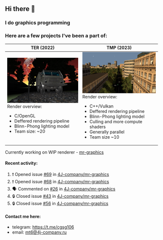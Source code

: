 ## Hi there 👋
### I do graphics programming
### Here are a few projects I've been a part of:  

TER (2022)            |  TMP (2023)
-------------------------|-------------------------
![](images/ter_screenshot_00_upscaled.webp) Render overview: <br><ul><li> C/OpenGL <li> Deffered rendering pipeline <li> Blinn-Phong lighting model <li> Team size: ~20 | ![](images/tmp_screenshot_01_upscaled.webp) Render overview: <br><ul><li> C++/Vulkan <li> Deffered rendering pipeline <li> Blinn-Phong lighting model <li> Culling and more compute shaders <li> Generally parallel <li> Team size ~10

Currently working on WIP renderer - [mr-graphics](https://github.com/4J-company/mr-graphics)  

#### Recent activity:
<!--START_SECTION:activity-->
1. ❗ Opened issue [#69](https://github.com/4J-company/mr-graphics/issues/69) in [4J-company/mr-graphics](https://github.com/4J-company/mr-graphics)
2. ❗ Opened issue [#68](https://github.com/4J-company/mr-graphics/issues/68) in [4J-company/mr-graphics](https://github.com/4J-company/mr-graphics)
3. 🗣 Commented on [#26](https://github.com/4J-company/mr-graphics/issues/26#issuecomment-3289746512) in [4J-company/mr-graphics](https://github.com/4J-company/mr-graphics)
4. 🔒 Closed issue [#43](https://github.com/4J-company/mr-graphics/issues/43) in [4J-company/mr-graphics](https://github.com/4J-company/mr-graphics)
5. 🔒 Closed issue [#56](https://github.com/4J-company/mr-graphics/issues/56) in [4J-company/mr-graphics](https://github.com/4J-company/mr-graphics)
<!--END_SECTION:activity-->

#### Contact me here:
 - telegram: https://t.me/cgsg106
 - email:    mt6@4j-company.ru
